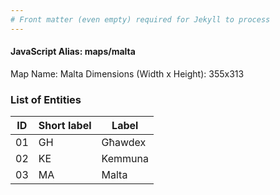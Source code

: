 ```yaml
---
# Front matter (even empty) required for Jekyll to process
---
```


#### JavaScript Alias: maps/malta

Map Name: Malta
Dimensions (Width x Height): 355x313





### List of Entities

ID | Short label | Label
---|---|---|
01|GH|Għawdex
02|KE|Kemmuna
03|MA|Malta

